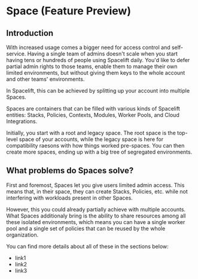 # Space (Feature Preview)

## Introduction
With increased usage comes a bigger need for access control and self-service.  Having a single team of admins doesn't scale when you start having tens or hundreds of people using Spacelift daily. You'd like to defer partial admin rights to those teams, enable them to manage their own limited environments, but without giving them keys to the whole account and other teams' environments.

In Spacelift, this can be achieved by splitting up your account into multiple Spaces.

Spaces are containers that can be filled with various kinds of Spacelift entities: Stacks, Policies, Contexts, Modules, Worker Pools, and Cloud Integrations.

Initially, you start with a root and legacy space. The root space is the top-level space of your accounts, while the legacy space is here for compatibility raesons with how things worked pre-spaces. You can then create more spaces, ending up with a big tree of segregated environments.

## What problems do Spaces solve?
First and foremost, Spaces let you give users limited admin access. This means that, in their space, they can create Stacks, Policies, etc. while not interfering with workloads present in other Spaces.

However, this you could already partially achieve with multiple accounts. What Spaces additionaly bring is the ability to share resources among all these isolated environments, which means you can have a single worker pool and a single set of policies that can be reused by the whole organization.

You can find more details about all of these in the sections below:
- link1
- link2
- link3
